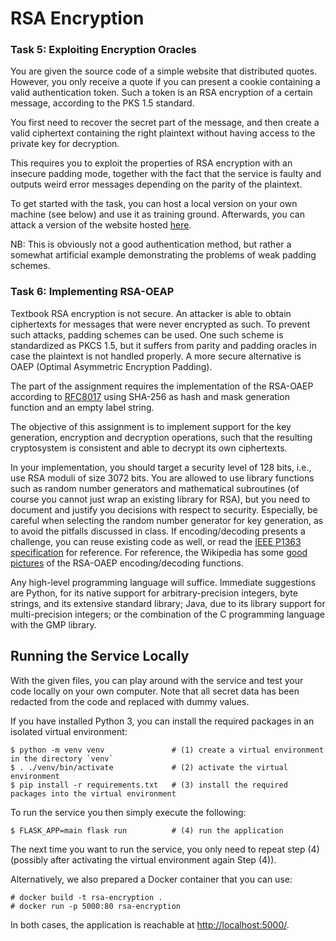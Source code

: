 # RSA Encryption

### Task 5: Exploiting Encryption Oracles

You are given the source code of a simple website that distributed quotes.
However, you only receive a quote if you can present a cookie containing a
valid authentication token. Such a token is an RSA encryption of a certain
message, according to the PKS 1.5 standard.

You first need to recover the secret part of the message, and then create a valid
ciphertext containing the right plaintext without having access to the
private key for decryption.

This requires you to exploit the properties of RSA encryption with an insecure
padding mode, together with the fact that the service is faulty and outputs
weird error messages depending on the parity of the plaintext.

To get started with the task, you can host a local version on your own machine (see below) and use it as training ground.
Afterwards, you can attack a version of the website hosted [here](https://rsaenc.syssec.dk).

NB: This is obviously not a good authentication method, but rather a somewhat
artificial example demonstrating the problems of weak padding schemes.

### Task 6: Implementing RSA-OEAP

Textbook RSA encryption is not secure. An attacker is able to obtain
ciphertexts for messages that were never encrypted as such.
To prevent such attacks, padding schemes can be used. One such scheme is
standardized as PKCS 1.5, but it suffers from parity and padding oracles in
case the plaintext is not handled properly. A more secure alternative is
OAEP (Optimal Asymmetric Encryption Padding).

The part of the assignment requires the implementation of the RSA-OAEP according
to [RFC8017](https://datatracker.ietf.org/doc/html/rfc8017#section-7.1) using
SHA-256 as hash and mask generation function and an empty label string.

The objective of this assignment is to implement support for the key generation,
encryption and decryption operations, such that the resulting
cryptosystem is consistent and able to decrypt its own ciphertexts.

In your implementation, you should target a security level of 128 bits, i.e.,
use RSA moduli of size 3072 bits.  You are allowed to use library functions
such as random number generators and mathematical subroutines (of course you
cannot just wrap an existing library for RSA), but you need to document and
justify you decisions with respect to security.  Especially, be careful when
selecting the random number generator for key generation, as to avoid the
pitfalls discussed in class. If encoding/decoding presents a challenge, you
can reuse existing code as well, or read the [IEEE P1363 specification](https://web.archive.org/web/20170810025803/http://grouper.ieee.org/groups/1363/P1363a/contributions/pss-submission.pdf) for reference.
For reference, the Wikipedia has some [good pictures](https://en.wikipedia.org/wiki/Optimal_asymmetric_encryption_padding) of the RSA-OAEP encoding/decoding functions.

Any high-level programming language will suffice. Immediate suggestions are
Python, for its native support for arbitrary-precision integers, byte strings,
and its extensive standard library; Java, due to its library support for
multi-precision integers; or the combination of the C programming language with
the GMP library.

## Running the Service Locally

With the given files, you can play around with the service and test your code
locally on your own computer.  Note that all secret data has been redacted from
the code and replaced with dummy values.

If you have installed Python 3, you can install the required packages in an
isolated virtual environment:
```
$ python -m venv venv               # (1) create a virtual environment in the directory `venv`
$ . ./venv/bin/activate             # (2) activate the virtual environment
$ pip install -r requirements.txt   # (3) install the required packages into the virtual environment
```
To run the service you then simply execute the following:
```
$ FLASK_APP=main flask run          # (4) run the application
```
The next time you want to run the service, you only need to repeat step (4)
(possibly after activating the virtual environment again Step (4)).

Alternatively, we also prepared a Docker container that you can use:
```
# docker build -t rsa-encryption .
# docker run -p 5000:80 rsa-encryption
```

In both cases, the application is reachable at <http://localhost:5000/>.
